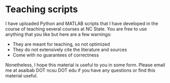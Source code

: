 # Teaching scripts

I have uploaded Python and MATLAB scripts that I have developed in the course of teaching several courses at NC State. You are free to use anything that you like but here are a few warnings: 
+ They are meant for teaching, so not optimized
+ They do not extensively cite the literature and sources
+ Come with no guarantees of correctness

Nonetheless, I hope this material is useful to you in some form. Please email me at asaibab DOT ncsu DOT edu if you have any questions or find this material useful.
